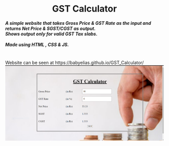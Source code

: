 
<p>
  <center><h1>GST Calculator</h1></center> 
  <h5><I> A simple website that takes Gross Price & GST Rate as the input and returns Net Price & SGST/CGST as output.<br>
    Shows output only for valid GST Tax slabs.</I><br><br>
    <b>Made using HTML , CSS & JS.</b></h5><br>
     Website can be seen at https://babyelias.github.io/GST_Calculator/<br>
     <img src="imagee.PNG">
</p>
    
    
